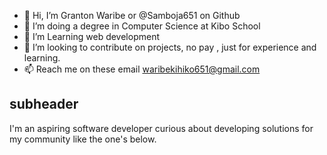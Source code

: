 - 👋 Hi, I’m Granton Waribe or @Samboja651 on Github
- 👀 I’m doing a degree in Computer Science at Kibo School
- 🌱 I’m Learning web development
- 💞️ I’m looking to contribute on projects, no pay , just for experience and learning.
- 📫 Reach me on these email waribekihiko651@gmail.com

<!---
Samboja651/Samboja651 is a ✨ special ✨ repository because its `README.md` (this file) appears on your GitHub profile.
You can click the Preview link to take a look at your changes.
--->
## subheader
I'm an aspiring software developer curious about developing solutions for my community like the one's below.
